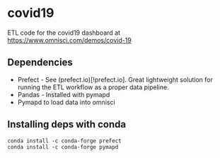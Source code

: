 # covid19
ETL code for the covid19 dashboard at https://www.omnisci.com/demos/covid-19

## Dependencies
- Prefect - See (prefect.io)[!prefect.io]. Great lightweight solution for running the ETL workflow as a proper data pipeline.
- Pandas - Installed with pymapd
- Pymapd to load data into omnisci

## Installing deps with conda

```
conda install -c conda-forge prefect
conda install -c conda-forge pymapd
```
